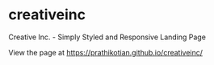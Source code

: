 # creativeinc
Creative Inc. - Simply Styled and Responsive Landing Page 

View the page at https://prathikotian.github.io/creativeinc/
